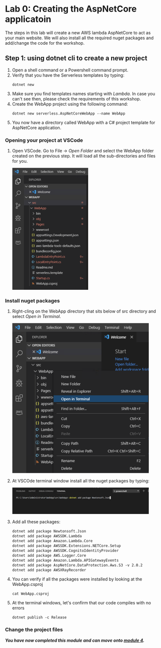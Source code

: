 # Lab 0: Creating the AspNetCore applicatoin

The steps in this lab will create a new AWS lambda AspNetCore to act as your main website. We will also install all the required nuget packages and add/change the code for the workshop.


## Step 1: using dotnet cli to create a new project


1. Open a shell command or a Powershell command prompt.
2. Verify that you have the Serverless templates by typing:
   ```
   dotnet new
   ```
3. Make sure you find templates names starting with *Lambda*. In case you can't see then, please check the requirements of this workshop.
4. Create the WebApp project using the following command:
   ```
   dotnet new serverless.AspNetCoreWebApp --name WebApp
   ```
5. You now have a directory called WebApp with a C# project template for AspNetCore application.

### Opening your project at VSCode

1. Open VSCode. Go to File -> *Open Folder* and select the WebApp folder created on the previous step. It will load all the sub-directories and files for you.

   <img src="../images/vscodewebapp.png" width="250"/>

### Install nuget packages

1. Right-cling on the WebApp directory that sits below of src directory and select *Open in Terminal*.

   <img src="../images/vscodeterminal.png" width="450"/>

2. At VSCOde terminal window install all the nuget packages by typing:

   <img src="../images/vscodenuget.png" width="450"/>

3. Add all these packages:
   ```
   dotnet add package Newtonsoft.Json
   dotnet add package AWSSDK.Lambda
   dotnet add package Amazon.Lambda.Core
   dotnet add package AWSSDK.Extensions.NETCore.Setup
   dotnet add package AWSSDK.CognitoIdentityProvider
   dotnet add package AWS.Logger.Core
   dotnet add package Amazon.Lambda.APIGatewayEvents
   dotnet add package AspNetCore.DataProtection.Aws.S3 -v 2.0.2
   dotnet add package AWSXRayRecorder
   ```
4. You can verify if all the packages were installed by looking at the WebApp.csproj
   ```
   cat WebApp.csproj
   ```
5. At the terminal windows, let's confirm that our code compiles with no errors
   ```
   dotnet publish -c Release
   ```

### Change the project files

***You have now completed this module and can move onto [module 4](./Module4.md).***
